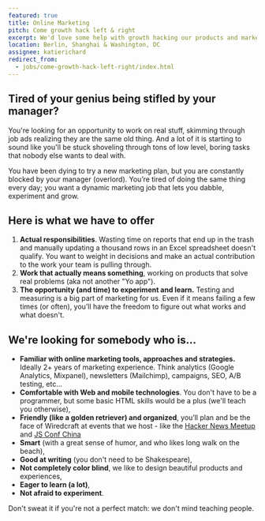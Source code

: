 ```yaml
---
featured: true
title: Online Marketing
pitch: Come growth hack left & right
excerpt: We'd love some help with growth hacking our products and marketing our services like there's no tomorrow.
location: Berlin, Shanghai & Washington, DC
assignee: katierichard
redirect_from:
  - jobs/come-growth-hack-left-right/index.html
---
```


## Tired of your genius being stifled by your manager?

You're looking for an opportunity to work on real stuff, skimming through job ads realizing they are the same old thing. And a lot of it is starting to sound like you'll be stuck shoveling through tons of low level, boring tasks that nobody else wants to deal with. 

You have been dying to try a new marketing plan, but you are constantly blocked by your manager (overlord). You’re tired of doing the same thing every day;  you want a dynamic marketing job that lets you dabble, experiment and grow.  


## Here is what we have to offer

1. **Actual responsibilities**. Wasting time on reports that end up in the trash and manually updating a thousand rows in an Excel spreadsheet doesn't qualify. You want to weight in decisions and make an actual contribution to the work your team is pulling through.
1. **Work that actually means something**, working on products that solve real problems (aka not another "Yo app").
1. **The opportunity (and time) to experiment and learn.** Testing and measuring is a big part of marketing for us. Even if it means failing a few times (or often), you’ll have the freedom to figure out what works and what doesn't.


## We're looking for somebody who is...

- **Familiar with online marketing tools, approaches and strategies.** Ideally 2+ years of marketing experience. Think analytics (Google Analytics, Mixpanel), newsletters (Mailchimp), campaigns, SEO, A/B testing, etc... 
- **Comfortable with Web and mobile technologies**. You don't have to be a programmer, but some basic HTML skills would be a plus (we'll teach you otherwise),
- **Friendly (like a golden retriever) and organized**,  you’ll plan and be the face of Wiredcraft at events that we host - like the [Hacker News Meetup](http://www.meetup.com/Shanghai-Hacker-News-Meetup/) and [JS Conf China](http://jsconf.cn/)
- **Smart** (with a great sense of humor, and who likes long walk on the beach),
- **Good at writing** (you don't need to be Shakespeare),
- **Not completely color blind**, we like to design beautiful products and experiences,
- **Eager to learn (a lot)**,
- **Not afraid to experiment**.

Don't sweat it if you're not a perfect match: we don't mind teaching people.
